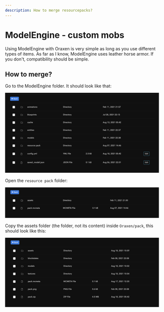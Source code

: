 ```yaml
---
description: How to merge resourcepacks?
---
```


# ModelEngine - custom mobs

Using ModelEngine with Oraxen is very simple as long as you use different types of items. As far as I know, ModelEngine uses leather horse armor. If you don't, compatibility should be simple.

## How to merge?

Go to the ModelEngine folder. It should look like that:

![content of ModelEngine folder by @Thew](../.gitbook/assets/image%20%287%29.png)

Open the `resource pack` folder:

![content of resource pack folder by @Thew](../.gitbook/assets/image%20%284%29.png)

Copy the assets folder \(the folder, not its content\) inside `Oraxen/pack`, this should look like this:

![Oraxen/pack folder by @Thew](../.gitbook/assets/image%20%286%29.png)

